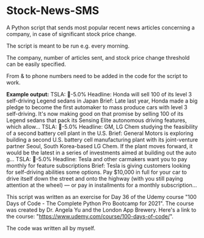 # Stock-News-SMS
A Python script that sends most popular recent news articles concerning a company, in case of significant stock price change.

The script is meant to be run e.g. every morning.

The company, number of articles sent, and stock price change threshold can be easily specified.

From & to phone numbers need to be added in the code for the script to work.

**Example output:**
TSLA: 🔻-5.0%
Headline: Honda will sell 100 of its level 3 self-driving Legend sedans in Japan
Brief: Late last year, Honda made a big pledge to become the first automaker to mass produce cars with level 3 self-driving. It's now making good on that promise by selling 100 of its Legend sedans that pack its Sensing Elite autonomous driving features, which allow…
TSLA: 🔻-5.0%
Headline: GM, LG Chem studying the feasibility of a second battery cell plant in the U.S.
Brief: General Motors is exploring building a second U.S. battery cell manufacturing plant with its joint-venture partner Seoul, South Korea-based LG Chem. If the plant moves forward, it would be the latest in a series of investments aimed at building out the auto g…
TSLA: 🔻-5.0%
Headline: Tesla and other carmakers want you to pay monthly for feature subscriptions
Brief: Tesla is giving customers looking for self-driving abilities some options. Pay $10,000 in full for your car to drive itself down the street and onto the highway (with you still paying attention at the wheel) — or pay in installments for a monthly subscription…


This script was written as an exercise for Day 36 of the Udemy course "100 Days of Code - The Complete Python Pro Bootcamp for 2021". The course was created by Dr. Angela Yu and the London App Brewery. Here's a link to the course: "https://www.udemy.com/course/100-days-of-code/".

The code was written all by myself.
